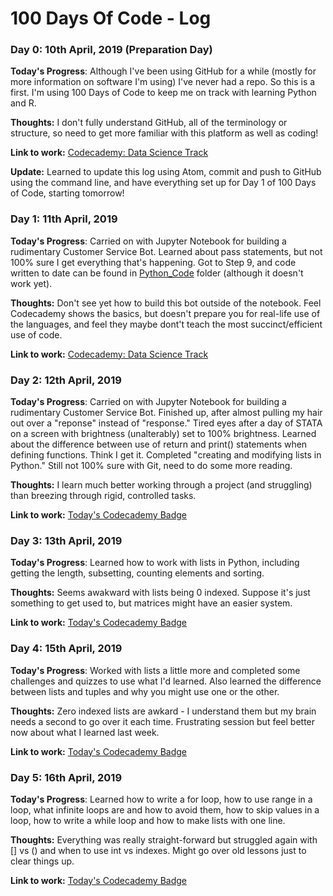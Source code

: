 # 100 Days Of Code - Log

### Day 0: 10th April, 2019 (Preparation Day)


**Today's Progress**: Although I've been using GitHub for a while (mostly for more information on software I'm using) I've never had a repo. So this is a first. I'm using 100 Days of Code to keep me on track with learning Python and R.

**Thoughts:** I don't fully understand GitHub, all of the terminology or structure, so need to get more familiar with this platform as well as coding!

**Link to work:** [Codecademy: Data Science Track](https://www.codecademy.com/learn/paths/data-science)

**Update:** Learned to update this log using Atom, commit and push to GitHub using the command line, and have everything set up for Day 1 of 100 Days of Code, starting tomorrow!

### Day 1: 11th April, 2019


**Today's Progress**: Carried on with Jupyter Notebook for building a rudimentary Customer Service Bot. Learned about pass statements, but not 100% sure I get everything that's happening. Got to Step 9, and code written to date can be found in [Python_Code](https://github.com/KerryAnderson/100-days-of-code/tree/master/Python_Code) folder (although it doesn't work yet).

**Thoughts:** Don't see yet how to build this bot outside of the notebook. Feel Codecademy shows the basics, but doesn't prepare you for real-life use of the languages, and feel they maybe dont't teach the most succinct/efficient use of code.

**Link to work:** [Codecademy: Data Science Track](https://www.codecademy.com/learn/paths/data-science)

### Day 2: 12th April, 2019


**Today's Progress**: Carried on with Jupyter Notebook for building a rudimentary Customer Service Bot. Finished up, after almost pulling my hair out over a "reponse" instead of "response." Tired eyes after a day of STATA on a screen with brightness (unalterably) set to 100% brightness. Learned about the difference between use of return and print() statements when defining functions. Think I get it. Completed "creating and modifying lists in Python." Still not 100% sure with Git, need to do some more reading.

**Thoughts:** I learn much better working through a project (and struggling) than breezing through rigid, controlled tasks.

**Link to work:** [Today's Codecademy Badge](https://www.codecademy.com/users/KezzaBallz/achievements)

### Day 3: 13th April, 2019


**Today's Progress**: Learned how to work with lists in Python, including getting the length, subsetting, counting elements and sorting.

**Thoughts:** Seems awakward with lists being 0 indexed. Suppose it's just something to get used to, but matrices might have an easier system.

**Link to work:** [Today's Codecademy Badge](https://www.codecademy.com/users/KezzaBallz/achievements)

### Day 4: 15th April, 2019


**Today's Progress**: Worked with lists a little more and completed some challenges and quizzes to use what I'd learned. Also learned the difference between lists and tuples and why you might use one or the other.

**Thoughts:** Zero indexed lists are awkard - I understand them but my brain needs a second to go over it each time. Frustrating session but feel better now about what I learned last week. 

**Link to work:** [Today's Codecademy Badge](https://www.codecademy.com/users/KezzaBallz/achievements)

### Day 5: 16th April, 2019


**Today's Progress**: Learned how to write a for loop, how to use range in a loop, what infinite loops are and how to avoid them, how to skip values in a loop, how to write a while loop and how to make lists with one line.

**Thoughts:** Everything was really straight-forward but struggled again with [] vs () and when to use int vs indexes. Might go over old lessons just to clear things up.

**Link to work:** [Today's Codecademy Badge](https://www.codecademy.com/users/KezzaBallz/achievements)